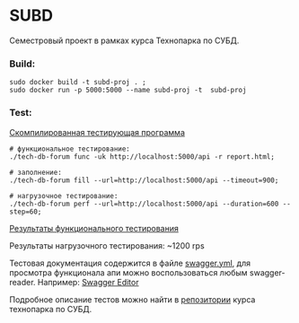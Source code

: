 # SUBD
Семестровый проект в рамках курса Технопарка по СУБД.

### Build:
```shell
sudo docker build -t subd-proj . ;
sudo docker run -p 5000:5000 --name subd-proj -t  subd-proj
```

### Test:
[Скомпилированная тестирующая программа](./linux64amd/tech-db-forum)
```shell
# функциональное тестирование:
./tech-db-forum func -uk http://localhost:5000/api -r report.html;

# заполнение:
./tech-db-forum fill --url=http://localhost:5000/api --timeout=900;

# нагрузочное тестирование:
./tech-db-forum perf --url=http://localhost:5000/api --duration=600 --step=60;
```

[Результаты функционального тестирования](./linux64amd/report.html)

Результаты нагрузочного тестирования: ~1200 rps

Тестовая документация содержится в файле [swagger.yml](./swagger.yml), для просмотра функционала апи можно
воспользоваться любым swagger-reader. Например: 
[Swagger Editor](https://editor.swagger.io/)

Подробное описание тестов можно найти в [репозитории](https://github.com/mailcourses/technopark-dbms-forum) курса технопарка по СУБД.